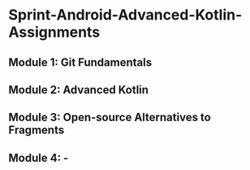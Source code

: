 # Sprint-Android-Advanced-Kotlin-Assignments

## Module 1: Git Fundamentals

## Module 2: Advanced Kotlin

## Module 3: Open-source Alternatives to Fragments

## Module 4: -
